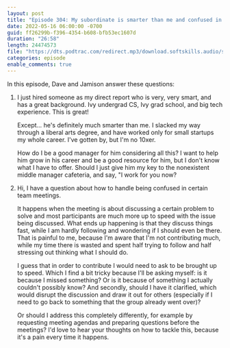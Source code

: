 ```yaml
---
layout: post
title: "Episode 304: My subordinate is smarter than me and confused in meetings"
date: 2022-05-16 06:00:00 -0700
guid: ff26299b-f396-4354-b608-bfb53ec1607d
duration: "26:58"
length: 24474573
file: "https://dts.podtrac.com/redirect.mp3/download.softskills.audio/sse-304.mp3"
categories: episode
enable_comments: true
---
```


In this episode, Dave and Jamison answer these questions:

1. I just hired someone as my direct report who is very, very smart, and has a great background. Ivy undergrad CS, Ivy grad school, and big tech experience. This is great!
   
   Except… he's definitely much smarter than me. I slacked my way through a liberal arts degree, and have worked only for small startups my whole career. I've gotten by, but I'm no 10xer.
   
   How do I be a good manager for him considering all this? I want to help him grow in his career and be a good resource for him, but I don't know what I have to offer. Should I just give him my key to the nonexistent middle manager cafeteria, and say, "I work for you now?

2. Hi, I have a question about how to handle being confused in certain team meetings.
   
   It happens when the meeting is about discussing a certain problem to solve and most participants are much more up to speed with the issue being discussed. What ends up happening is that they discuss things fast, while I am hardly following and wondering if I should even be there. That is painful to me, because I'm aware that I'm not contributing much, while my time there is wasted and spent half trying to follow and half stressing out thinking what I should do.
   
   I guess that in order to contribute I would need to ask to be brought up to speed. Which I find a bit tricky because I'll be asking myself: is it because I missed something? Or is it because of something I actually couldn't possibly know? And secondly, should I have it clarified, which would disrupt the discussion and draw it out for others (especially if I need to go back to something that the group already went over)?
   
   Or should I address this completely differently, for example by requesting meeting agendas and preparing questions before the meetings?
   I'd love to hear your thoughts on how to tackle this, because it's a pain every time it happens.
